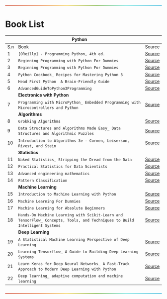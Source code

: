 ![-----------------------------------------------------](https://github.com/AbhijeetSrivastav/Machine-Learning-Guide/blob/master/Assets/rainbow.png)

# Book List

||**Python**|| 
|----------------|-------------------------------|-----------------------------|        
|        S.n        |Book|Source
|1|    `[OReilly] - Programming Python, 4th ed.`                                                                                                |[Source](https://github.com/AbhijeetSrivastav/Data-Science-Guide/blob/main/Books/Python/%5BO%60Reilly%5D%20-%20Programming%20Python%2C%204th%20ed.%20-%20%5BLutz%5D.pdf)|
|2|    `Beginning Programming with Python For Dummies`                                                                                          |[Source]()|
|3|    `Beginning Programming with Python For Dummies`                                                                                          |[Source](https://github.com/AbhijeetSrivastav/Data-Science-Guide/blob/main/Books/Python/Beginning%20Programming%20with%20Python%20For%20Dummies.pdf)|
|4|    `Python Cookbook_ Recipes for Mastering Python 3`                                                                                        |[Source](https://github.com/AbhijeetSrivastav/Data-Science-Guide/blob/main/Books/Python/Python%20Cookbook_%20Recipes%20for%20Mastering%20Python%203.pdf)|
|5|    `Head First Python  A Brain-Friendly Guide`                                                                                              |[Source](https://github.com/AbhijeetSrivastav/Data-Science-Guide/blob/main/Books/Python/Head%20First%20Python%20%20A%20Brain-Friendly%20Guide.pdf)|
|6|    `AdvancedGuideToPython3Programming`                                                                                                      |[Source](https://github.com/AbhijeetSrivastav/Data-Science-Guide/blob/main/Books/Python/AdvancedGuideToPython3Programming.pdf)|
||**Electronics with Python**             
|7|    `Programming with MicroPython_ Embedded Programming with Microcontrollers and Python`                                                    |[Source](https://github.com/AbhijeetSrivastav/Data-Science-Guide/tree/main/Books/Electronics%20with%20Python)|
||**Algorithms**||             
|8|    `Grokking Algorithms`                                                                                                                    |[Source](https://github.com/AbhijeetSrivastav/Data-Science-Guide/blob/main/Books/Algorithms%20%26%20Data%20Structures/Grokking%20Algorithms.pdf)|
|9|    `Data Structures and Algorithms Made Easy_ Data Structures and Algorithmic Puzzles`                                                      |[Source](https://github.com/AbhijeetSrivastav/Data-Science-Guide/blob/main/Books/Algorithms%20%26%20Data%20Structures/Data%20Structures%20and%20Algorithms%20Made%20Easy_%20Data%20Structures%20and%20Algorithmic%20Puzzles.pdf)|
|10|    `Introduction to Algorithms 3e - Cormen, Leiserson, Rivest, and Stein`                                                                  |[Source](https://github.com/AbhijeetSrivastav/Data-Science-Guide/blob/main/Books/Algorithms%20%26%20Data%20Structures/Introduction%20to%20Algorithms%203e%20-%20Cormen%2C%20Leiserson%2C%20Rivest%2C%20and%20Stein.pdf)|
||**Statistics**||          
|11|    `Naked Statistics_ Stripping the Dread from the Data`                                                                                   |[Source](https://github.com/AbhijeetSrivastav/Data-Science-Guide/blob/main/Books/Statistics/Naked%20Statistics_%20Stripping%20the%20Dread%20from%20the%20Data.pdf)|   
|12|    `Practical Statistics for Data Scientists`                                                                                              |[Source](https://github.com/AbhijeetSrivastav/Data-Science-Guide/blob/main/Books/Statistics/Practical%20Statistics%20for%20Data%20Scientists.pdf)|
|13|    `Advanced engineering mathematics`                                                                                                      |[Source](https://github.com/AbhijeetSrivastav/Data-Science-Guide/blob/main/Books/Statistics/Advanced%20engineering%20mathematics.pdf)|
|14|    `Pattern Classification`                                                                                                                |[Source](https://github.com/AbhijeetSrivastav/Data-Science-Guide/blob/main/Books/Statistics/Pattern%20Classification.pdf)|
||**Machine Learning**||             
|15|    `Introduction to Machine Learning with Python`                                                                                          |[Source](https://github.com/AbhijeetSrivastav/Data-Science-Guide/blob/main/Books/Machine%20Learning/Introduction%20to%20Machine%20Learning%20with%20Python.pdf)|
|16|    `Machine Learning For Dummies`                                                                                                          |[Source](https://github.com/AbhijeetSrivastav/Data-Science-Guide/blob/main/Books/Machine%20Learning/Machine%20Learning%20For%20Dummies.pdf)|
|17|    `Machine Learning for Absolute Beginners`                                                                                               |[Source](https://github.com/AbhijeetSrivastav/Data-Science-Guide/blob/main/Books/Machine%20Learning/Machine%20Learning%20for%20Absolute%20Beginners.pdf)|
|18|    `Hands-On Machine Learning with Scikit-Learn and TensorFlow_ Concepts, Tools, and Techniques to Build Intelligent Systems`              |[Source](https://github.com/AbhijeetSrivastav/Data-Science-Guide/blob/main/Books/Machine%20Learning/Hands-On%20Machine%20Learning%20with%20Scikit-Learn%20and%20TensorFlow_%20Concepts%2C%20Tools%2C%20and%20Techniques%20to%20Build%20Intelligent%20Systems.pdf)|
||**Deep Learning**||             
|19|    `A Statistical Machine Learning Perspective of Deep Learning`                                                                           |[Source](https://github.com/AbhijeetSrivastav/Data-Science-Guide/blob/main/Books/Deep%20Learning/A%20Statistical%20Machine%20Learning%20Perspective%20of%20Deep%20Learning.pdf)|
|20|    `Learning Tensorflow_ A Guide to Building Deep Learning Systems`                                                                        |[Source](https://github.com/AbhijeetSrivastav/Data-Science-Guide/blob/main/Books/Deep%20Learning/Learning%20Tensorflow_%20A%20Guide%20to%20Building%20Deep%20Learning%20Systems.pdf)|
|21|    `Learn Keras for Deep Neural Networks_ A Fast-Track Approach to Modern Deep Learning with Python`                                       |[Source](https://github.com/AbhijeetSrivastav/Data-Science-Guide/blob/main/Books/Deep%20Learning/Learn%20Keras%20for%20Deep%20Neural%20Networks_%20A%20Fast-Track%20Approach%20to%20Modern%20Deep%20Learning%20with%20Python.pdf)|
|22|    `Deep learning_ adaptive computation and machine learning`                                                                              |[Source](https://github.com/AbhijeetSrivastav/Data-Science-Guide/blob/main/Books/Deep%20Learning/Deep%20learning_%20adaptive%20computation%20and%20machine%20learning.pdf)|

![-----------------------------------------------------](https://github.com/AbhijeetSrivastav/Machine-Learning-Guide/blob/master/Assets/rainbow.png)

